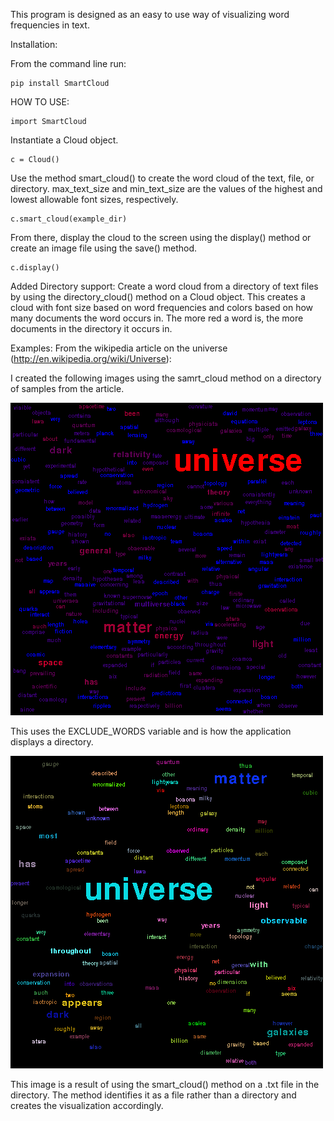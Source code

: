 This program is designed as an easy to use way of visualizing word frequencies in text.

Installation:

From the command line run:

```
pip install SmartCloud
```

HOW TO USE:

```
import SmartCloud
```

Instantiate a Cloud object.

```
c = Cloud()
```

Use the method smart_cloud() to create the word cloud of the text, file, or directory. 
max_text_size and min_text_size are the values of the highest and lowest allowable font sizes, respectively.

```
c.smart_cloud(example_dir)
```

From there, display the cloud to the screen using the display() method or create an image file using the save() method.

```
c.display()
```

Added Directory support:
Create a word cloud from a directory of text files by using the directory_cloud() method on a Cloud object.
This creates a cloud with font size based on word frequencies and colors based on how many documents the word occurs in.
The more red a word is, the more documents in the directory it occurs in.

Examples:
From the wikipedia article on the universe (http://en.wikipedia.org/wiki/Universe):

I created the following images using the samrt_cloud method on a directory of samples from the article.

![alt tag](https://github.com/NickMonzillo/SmartCloud/blob/master/SmartCloud/media/exclude_dir.png)

This uses the EXCLUDE_WORDS variable and is how the application displays a directory.

![alt tag](https://github.com/NickMonzillo/SmartCloud/blob/master/SmartCloud/media/exclude_text.png)

This image is a result of using the smart_cloud() method on a .txt file in the directory. 
The method identifies it as a file rather than a directory and creates the visualization accordingly.
